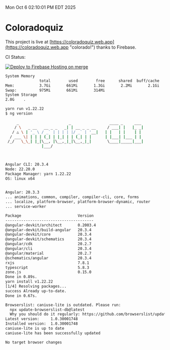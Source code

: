 Mon Oct  6 02:10:01 PM EDT 2025

# Coloradoquiz


This project is live at [https://coloradoquiz.web.app](https://coloradoquiz.web.app "colorado!") thanks to Firebase.

CI Status: 

[![Deploy to Firebase Hosting on merge](https://github.com/teamkushal/coloradoquiz/actions/workflows/firebase-hosting-merge.yml/badge.svg)](https://github.com/teamkushal/coloradoquiz/actions/workflows/firebase-hosting-merge.yml)

```bash
System Memory
               total        used        free      shared  buff/cache   available
Mem:           3.7Gi       661Mi       1.3Gi       2.2Mi       2.1Gi       3.1Gi
Swap:          975Mi       661Mi       314Mi
System Storage
2.0G	.
```
```bash
yarn run v1.22.22
$ ng version

     _                      _                 ____ _     ___
    / \   _ __   __ _ _   _| | __ _ _ __     / ___| |   |_ _|
   / △ \ | '_ \ / _` | | | | |/ _` | '__|   | |   | |    | |
  / ___ \| | | | (_| | |_| | | (_| | |      | |___| |___ | |
 /_/   \_\_| |_|\__, |\__,_|_|\__,_|_|       \____|_____|___|
                |___/
    


Angular CLI: 20.3.4
Node: 22.20.0
Package Manager: yarn 1.22.22
OS: linux x64
    

Angular: 20.3.3
... animations, common, compiler, compiler-cli, core, forms
... localize, platform-browser, platform-browser-dynamic, router
... service-worker

Package                         Version
---------------------------------------
@angular-devkit/architect       0.2003.4
@angular-devkit/build-angular   20.3.4
@angular-devkit/core            20.3.4
@angular-devkit/schematics      20.3.4
@angular/cdk                    20.2.7
@angular/cli                    20.3.4
@angular/material               20.2.7
@schematics/angular             20.3.4
rxjs                            7.8.1
typescript                      5.8.3
zone.js                         0.15.0
Done in 0.89s.
yarn install v1.22.22
[1/4] Resolving packages...
success Already up-to-date.
Done in 0.67s.
```
```bash
Browserslist: caniuse-lite is outdated. Please run:
  npx update-browserslist-db@latest
  Why you should do it regularly: https://github.com/browserslist/update-db#readme
Latest version:     1.0.30001748
Installed version:  1.0.30001748
caniuse-lite is up to date
caniuse-lite has been successfully updated

No target browser changes
```
```bash

